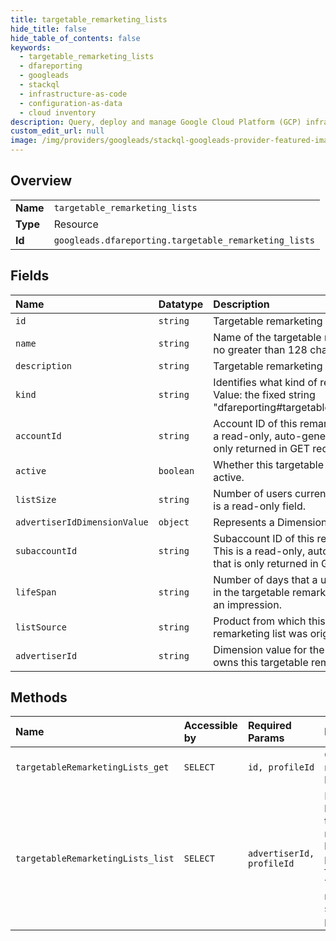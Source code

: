 ```yaml
---
title: targetable_remarketing_lists
hide_title: false
hide_table_of_contents: false
keywords:
  - targetable_remarketing_lists
  - dfareporting
  - googleads    
  - stackql
  - infrastructure-as-code
  - configuration-as-data
  - cloud inventory
description: Query, deploy and manage Google Cloud Platform (GCP) infrastructure and resources using SQL
custom_edit_url: null
image: /img/providers/googleads/stackql-googleads-provider-featured-image.png
---
```

  
    

## Overview
<table><tbody>
<tr><td><b>Name</b></td><td><code>targetable_remarketing_lists</code></td></tr>
<tr><td><b>Type</b></td><td>Resource</td></tr>
<tr><td><b>Id</b></td><td><code>googleads.dfareporting.targetable_remarketing_lists</code></td></tr>
</tbody></table>

## Fields
| Name | Datatype | Description |
|:-----|:---------|:------------|
| `id` | `string` | Targetable remarketing list ID. |
| `name` | `string` | Name of the targetable remarketing list. Is no greater than 128 characters long. |
| `description` | `string` | Targetable remarketing list description. |
| `kind` | `string` | Identifies what kind of resource this is. Value: the fixed string "dfareporting#targetableRemarketingList". |
| `accountId` | `string` | Account ID of this remarketing list. This is a read-only, auto-generated field that is only returned in GET requests. |
| `active` | `boolean` | Whether this targetable remarketing list is active. |
| `listSize` | `string` | Number of users currently in the list. This is a read-only field. |
| `advertiserIdDimensionValue` | `object` | Represents a DimensionValue resource. |
| `subaccountId` | `string` | Subaccount ID of this remarketing list. This is a read-only, auto-generated field that is only returned in GET requests. |
| `lifeSpan` | `string` | Number of days that a user should remain in the targetable remarketing list without an impression. |
| `listSource` | `string` | Product from which this targetable remarketing list was originated. |
| `advertiserId` | `string` | Dimension value for the advertiser ID that owns this targetable remarketing list. |
## Methods
| Name | Accessible by | Required Params | Description |
|:-----|:--------------|:----------------|:------------|
| `targetableRemarketingLists_get` | `SELECT` | `id, profileId` | Gets one remarketing list by ID. |
| `targetableRemarketingLists_list` | `SELECT` | `advertiserId, profileId` | Retrieves a list of targetable remarketing lists, possibly filtered. This method supports paging. |

